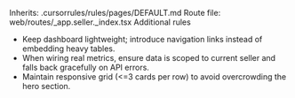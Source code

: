 Inherits: .cursorrules/rules/pages/DEFAULT.md
Route file: web/routes/_app.seller._index.tsx
Additional rules
- Keep dashboard lightweight; introduce navigation links instead of embedding heavy tables.
- When wiring real metrics, ensure data is scoped to current seller and falls back gracefully on API errors.
- Maintain responsive grid (<=3 cards per row) to avoid overcrowding the hero section.
